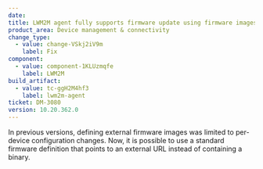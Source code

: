 ```yaml
---
date:
title: LWM2M agent fully supports firmware update using firmware images hosted by external parties
product_area: Device management & connectivity
change_type:
  - value: change-VSkj2iV9m
    label: Fix
component:
  - value: component-1KLUzmqfe
    label: LWM2M
build_artifact:
  - value: tc-ggH2M4hf3
    label: lwm2m-agent
ticket: DM-3080
version: 10.20.362.0
---
```

In previous versions, defining external firmware images was limited to per-device configuration changes. Now, it is possible to use a standard firmware definition that points to an external URL instead of containing a binary.